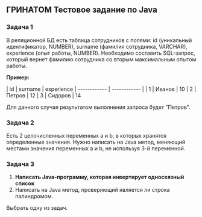 ## ГРИНАТОМ Тестовое задание по Java

### Задача 1

В реляционной БД есть таблица сотрудников с полями: id (уникальный идентификатор, NUMBER), surname (фамилия сотрудника, VARCHAR), experience (опыт работы, NUMBER). Необходимо составить SQL-запрос, который вернет фамилию сотрудника со вторым максимальным опытом работы.

**Пример:**

| id | surname | experience
| ------------ | ------------ |
| 1 | Иванов | 10
| 2 | Петров | 12
| 3 | Сидоров | 14

Для данного случая результатом выполнения запроса будет "Петров".

### Задача 2

Есть 2 целочисленных переменных a и b, в которых хранятся определенные значения. Нужно написать на Java метод, меняющий местами значения переменных a и b, не используя 3-й переменной.

### Задача 3

1. **Написать Java-программу, которая инвертирует односвязный список**
2. Написать на Java метод, проверяющий является ли строка палиндромом.

Выбрать одну из задач.
